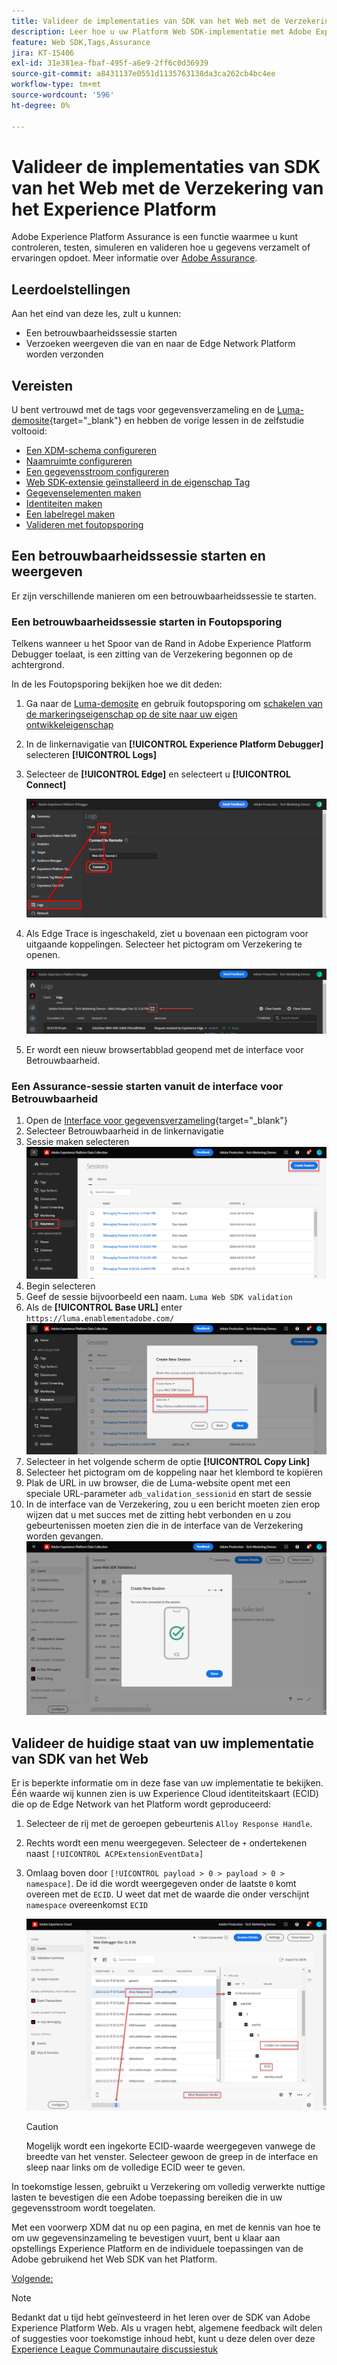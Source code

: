```yaml
---
title: Valideer de implementaties van SDK van het Web met de Verzekering van het Experience Platform
description: Leer hoe u uw Platform Web SDK-implementatie met Adobe Experience Platform Assurance kunt valideren. Deze les maakt deel uit van de Zelfstudie Adobe Experience Cloud met Web SDK implementeren.
feature: Web SDK,Tags,Assurance
jira: KT-15406
exl-id: 31e381ea-fbaf-495f-a6e9-2ff6c0d36939
source-git-commit: a8431137e0551d1135763138da3ca262cb4bc4ee
workflow-type: tm+mt
source-wordcount: '596'
ht-degree: 0%

---
```


# Valideer de implementaties van SDK van het Web met de Verzekering van het Experience Platform

Adobe Experience Platform Assurance is een functie waarmee u kunt controleren, testen, simuleren en valideren hoe u gegevens verzamelt of ervaringen opdoet. Meer informatie over [Adobe Assurance](https://experienceleague.adobe.com/en/docs/experience-platform/assurance/home).


## Leerdoelstellingen

Aan het eind van deze les, zult u kunnen:

* Een betrouwbaarheidssessie starten
* Verzoeken weergeven die van en naar de Edge Network Platform worden verzonden

## Vereisten

U bent vertrouwd met de tags voor gegevensverzameling en de [Luma-demosite](https://luma.enablementadobe.com/content/luma/us/en.html){target="_blank"} en hebben de vorige lessen in de zelfstudie voltooid:

* [Een XDM-schema configureren](configure-schemas.md)
* [Naamruimte configureren](configure-identities.md)
* [Een gegevensstroom configureren](configure-datastream.md)
* [Web SDK-extensie geïnstalleerd in de eigenschap Tag](install-web-sdk.md)
* [Gegevenselementen maken](create-data-elements.md)
* [Identiteiten maken](create-identities.md)
* [Een labelregel maken](create-tag-rule.md)
* [Valideren met foutopsporing](validate-with-debugger.md)


## Een betrouwbaarheidssessie starten en weergeven

Er zijn verschillende manieren om een betrouwbaarheidssessie te starten.

### Een betrouwbaarheidssessie starten in Foutopsporing

Telkens wanneer u het Spoor van de Rand in Adobe Experience Platform Debugger toelaat, is een zitting van de Verzekering begonnen op de achtergrond.

In de les Foutopsporing bekijken hoe we dit deden:

1. Ga naar de [Luma-demosite](https://luma.enablementadobe.com/content/luma/us/en.html) en gebruik foutopsporing om [schakelen van de markeringseigenschap op de site naar uw eigen ontwikkeleigenschap](validate-with-debugger.md#use-the-experience-platform-debugger-to-map-to-your-tags-property)
1. In de linkernavigatie van **[!UICONTROL Experience Platform Debugger]** selecteren **[!UICONTROL Logs]**
1. Selecteer de **[!UICONTROL Edge]** en selecteert u **[!UICONTROL Connect]**

   ![Edge-overtrekken aansluiten](assets/analytics-debugger-edgeTrace.png)
1. Als Edge Trace is ingeschakeld, ziet u bovenaan een pictogram voor uitgaande koppelingen. Selecteer het pictogram om Verzekering te openen.

   ![Beginnen met betrouwbaarheidssessie](assets/validate-debugger-start-assurnance.png)

1. Er wordt een nieuw browsertabblad geopend met de interface voor Betrouwbaarheid.

### Een Assurance-sessie starten vanuit de interface voor Betrouwbaarheid

1. Open de [Interface voor gegevensverzameling](https://experience.adobe.com/#/data-collection/home){target="_blank"}
1. Selecteer Betrouwbaarheid in de linkernavigatie
1. Sessie maken selecteren
   ![Een betrouwbaarheidssessie maken](assets/assurance-create-session.png)
1. Begin selecteren
1. Geef de sessie bijvoorbeeld een naam. `Luma Web SDK validation`
1. Als de **[!UICONTROL Base URL]** enter `https://luma.enablementadobe.com/`
   ![Geef een naam op voor de betrouwbaarheidssessie](assets/assurance-name-session.png)
1. Selecteer in het volgende scherm de optie **[!UICONTROL Copy Link]**
1. Selecteer het pictogram om de koppeling naar het klembord te kopiëren
1. Plak de URL in uw browser, die de Luma-website opent met een speciale URL-parameter `adb_validation_sessionid` en start de sessie
1. In de interface van de Verzekering, zou u een bericht moeten zien erop wijzen dat u met succes met de zitting hebt verbonden en u zou gebeurtenissen moeten zien die in de interface van de Verzekering worden gevangen.
   ![Betrouwbaarheidssessie heeft verbinding](assets/assurance-success.png)

## Valideer de huidige staat van uw implementatie van SDK van het Web

Er is beperkte informatie om in deze fase van uw implementatie te bekijken. Één waarde wij kunnen zien is uw Experience Cloud identiteitskaart (ECID) die op de Edge Network van het Platform wordt geproduceerd:

1. Selecteer de rij met de geroepen gebeurtenis `Alloy Response Handle`.
1. Rechts wordt een menu weergegeven. Selecteer de `+` ondertekenen naast `[!UICONTROL ACPExtensionEventData]`
1. Omlaag boven door `[!UICONTROL payload > 0 > payload > 0 > namespace]`. De id die wordt weergegeven onder de laatste `0` komt overeen met de `ECID`. U weet dat met de waarde die onder verschijnt `namespace` overeenkomst `ECID`

   ![Betrouwbaarheid valideren ECID](assets/validate-assurance-ecid.png)

   >[!CAUTION]
   >
   >Mogelijk wordt een ingekorte ECID-waarde weergegeven vanwege de breedte van het venster. Selecteer gewoon de greep in de interface en sleep naar links om de volledige ECID weer te geven.

In toekomstige lessen, gebruikt u Verzekering om volledig verwerkte nuttige lasten te bevestigen die een Adobe toepassing bereiken die in uw gegevensstroom wordt toegelaten.

Met een voorwerp XDM dat nu op een pagina, en met de kennis van hoe te om uw gegevensinzameling te bevestigen vuurt, bent u klaar aan opstellings Experience Platform en de individuele toepassingen van de Adobe gebruikend het Web SDK van het Platform.

[Volgende: ](setup-experience-platform.md)

>[!NOTE]
>
>Bedankt dat u tijd hebt geïnvesteerd in het leren over de SDK van Adobe Experience Platform Web. Als u vragen hebt, algemene feedback wilt delen of suggesties voor toekomstige inhoud hebt, kunt u deze delen over deze [Experience League Communautaire discussiestuk](https://experienceleaguecommunities.adobe.com/t5/adobe-experience-platform-data/tutorial-discussion-implement-adobe-experience-cloud-with-web/td-p/444996)
